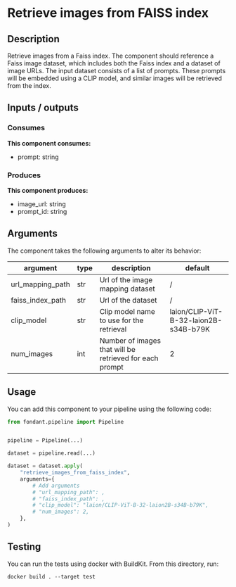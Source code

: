 # Retrieve images from FAISS index

<a id="retrieve_images_from_faiss_index#description"></a>
## Description
Retrieve images from a Faiss index. The component should reference a Faiss image dataset, 
 which includes both the Faiss index and a dataset of image URLs. The input dataset consists 
 of a list of prompts. These prompts will be embedded using a CLIP model, and similar 
 images will be retrieved from the index.


<a id="retrieve_images_from_faiss_index#inputs_outputs"></a>
## Inputs / outputs 

<a id="retrieve_images_from_faiss_index#consumes"></a>
### Consumes 
**This component consumes:**

- prompt: string




<a id="retrieve_images_from_faiss_index#produces"></a>  
### Produces 
**This component produces:**

- image_url: string
- prompt_id: string



<a id="retrieve_images_from_faiss_index#arguments"></a>
## Arguments

The component takes the following arguments to alter its behavior:

| argument | type | description | default |
| -------- | ---- | ----------- | ------- |
| url_mapping_path | str | Url of the image mapping dataset | / |
| faiss_index_path | str | Url of the dataset | / |
| clip_model | str | Clip model name to use for the retrieval | laion/CLIP-ViT-B-32-laion2B-s34B-b79K |
| num_images | int | Number of images that will be retrieved for each prompt | 2 |

<a id="retrieve_images_from_faiss_index#usage"></a>
## Usage 

You can add this component to your pipeline using the following code:

```python
from fondant.pipeline import Pipeline


pipeline = Pipeline(...)

dataset = pipeline.read(...)

dataset = dataset.apply(
    "retrieve_images_from_faiss_index",
    arguments={
        # Add arguments
        # "url_mapping_path": ,
        # "faiss_index_path": ,
        # "clip_model": "laion/CLIP-ViT-B-32-laion2B-s34B-b79K",
        # "num_images": 2,
    },
)
```

<a id="retrieve_images_from_faiss_index#testing"></a>
## Testing

You can run the tests using docker with BuildKit. From this directory, run:
```
docker build . --target test
```
